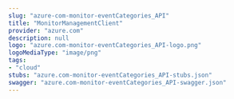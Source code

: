 ```yaml
---
slug: "azure-com-monitor-eventCategories_API"
title: "MonitorManagementClient"
provider: "azure.com"
description: null
logo: "azure.com-monitor-eventCategories_API-logo.png"
logoMediaType: "image/png"
tags:
- "cloud"
stubs: "azure.com-monitor-eventCategories_API-stubs.json"
swagger: "azure.com-monitor-eventCategories_API-swagger.json"
---
```

